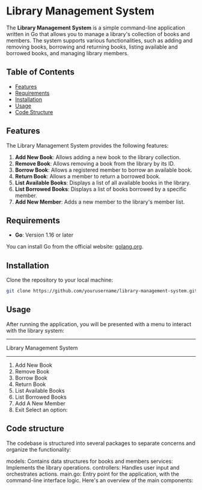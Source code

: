 # Library Management System

The **Library Management System** is a simple command-line application written in Go that allows you to manage a library's collection of books and members. The system supports various functionalities, such as adding and removing books, borrowing and returning books, listing available and borrowed books, and managing library members.

## Table of Contents

- [Features](#features)
- [Requirements](#requirements)
- [Installation](#installation)
- [Usage](#usage)
- [Code Structure](#code-structure)

## Features

The Library Management System provides the following features:

1. **Add New Book**: Allows adding a new book to the library collection.
2. **Remove Book**: Allows removing a book from the library by its ID.
3. **Borrow Book**: Allows a registered member to borrow an available book.
4. **Return Book**: Allows a member to return a borrowed book.
5. **List Available Books**: Displays a list of all available books in the library.
6. **List Borrowed Books**: Displays a list of books borrowed by a specific member.
7. **Add New Member**: Adds a new member to the library's member list.

## Requirements

- **Go**: Version 1.16 or later

You can install Go from the official website: [golang.org](https://golang.org/doc/install).

## Installation

Clone the repository to your local machine:

```bash
git clone https://github.com/yourusername/library-management-system.git
```

## Usage

After running the application, you will be presented with a menu to interact with the library system:

--------------------------------------
Library Management System

--------------------------------------

1. Add New Book
2. Remove Book
3. Borrow Book
4. Return Book
5. List Available Books
6. List Borrowed Books
7. Add A New Member
8. Exit
Select an option:

## Code structure

The codebase is structured into several packages to separate concerns and organize the functionality:

models: Contains data structures for books and members
services: Implements the library operations.
controllers: Handles user input and orchestrates actions.
main.go: Entry point for the application, with the command-line interface logic.
Here's an overview of the main components:

